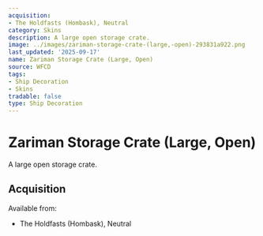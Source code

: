 ```yaml
---
acquisition:
- The Holdfasts (Hombask), Neutral
category: Skins
description: A large open storage crate.
image: ../images/zariman-storage-crate-(large,-open)-293831a922.png
last_updated: '2025-09-17'
name: Zariman Storage Crate (Large, Open)
source: WFCD
tags:
- Ship Decoration
- Skins
tradable: false
type: Ship Decoration
---
```


# Zariman Storage Crate (Large, Open)

A large open storage crate.

## Acquisition

Available from:
- The Holdfasts (Hombask), Neutral

